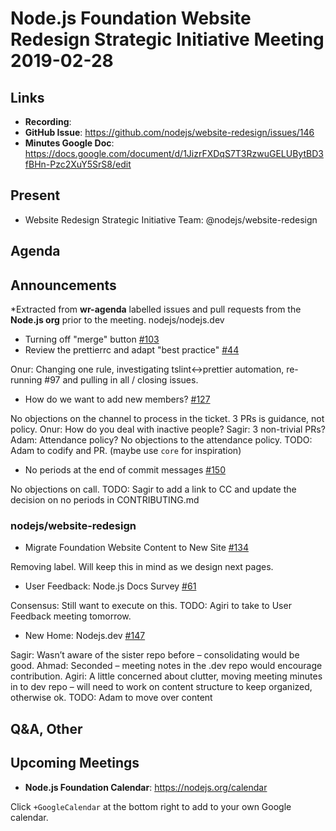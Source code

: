 # Node.js Foundation Website Redesign Strategic Initiative Meeting 2019-02-28

## Links

* **Recording**:
* **GitHub Issue**: <https://github.com/nodejs/website-redesign/issues/146>
* **Minutes Google Doc**: <https://docs.google.com/document/d/1JizrFXDqS7T3RzwuGELUBytBD3fBHn-Pzc2XuY5SrS8/edit>

## Present

* Website Redesign Strategic Initiative Team: @nodejs/website-redesign

## Agenda

## Announcements

*Extracted from **wr-agenda** labelled issues and pull requests from the **Node.js org** prior to the meeting.
nodejs/nodejs.dev

* Turning off "merge" button [#103](https://github.com/nodejs/nodejs.dev/issues/103)
* Review the prettierrc and adapt "best practice"
[#44](https://github.com/nodejs/nodejs.dev/issues/44)

Onur: Changing one rule, investigating tslint<->prettier automation, re-running #97 and pulling in all / closing issues.

* How do we want to add new members?
[#127](https://github.com/nodejs/nodejs.dev/issues/127)

No objections on the channel to process in the ticket. 3 PRs is guidance, not policy.
Onur: How do you deal with inactive people?
Sagir: 3 non-trivial PRs?
Adam: Attendance policy?
No objections to the attendance policy.
TODO: Adam to codify and PR. (maybe use `core` for inspiration)

* No periods at the end of commit messages [#150](https://github.com/nodejs/nodejs.dev/issues/150)

No objections on call.
TODO: Sagir to add a link to CC and update the decision on no periods in CONTRIBUTING.md

### nodejs/website-redesign

* Migrate Foundation Website Content to New Site [#134](https://github.com/nodejs/website-redesign/issues/134)

Removing label. Will keep this in mind as we design next pages.

* User Feedback: Node.js Docs Survey
[#61](https://github.com/nodejs/website-redesign/issues/61)

Consensus: Still want to execute on this.
TODO: Agiri to take to User Feedback meeting tomorrow.

* New Home: Nodejs.dev [#147](https://github.com/nodejs/website-redesign/issues/147)

Sagir: Wasn’t aware of the sister repo before – consolidating would be good.
Ahmad: Seconded – meeting notes in the .dev repo would encourage contribution.
Agiri: A little concerned about clutter, moving meeting minutes in to dev repo – will need to work on content structure to keep organized, otherwise ok.
TODO: Adam to move over content

## Q&A, Other

## Upcoming Meetings

* **Node.js Foundation Calendar**: <https://nodejs.org/calendar>

Click `+GoogleCalendar` at the bottom right to add to your own Google calendar.

